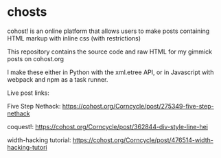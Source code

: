# chosts
cohost! is an online platform that allows users to make posts containing HTML markup with inline css (with restrictions)

This repository contains the source code and raw HTML for my gimmick posts on cohost.org

I make these either in Python with the xml.etree API, or in Javascript with webpack and npm as a task runner.

Live post links:

Five Step Nethack: https://cohost.org/Corncycle/post/275349-five-step-nethack

coquest!: https://cohost.org/Corncycle/post/362844-div-style-line-hei

width-hacking tutorial: https://cohost.org/Corncycle/post/476514-width-hacking-tutori